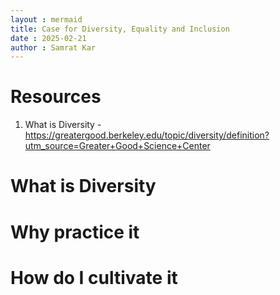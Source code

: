 ```yaml
---
layout : mermaid
title: Case for Diversity, Equality and Inclusion
date : 2025-02-21
author : Samrat Kar
---
```


# Resources
1. What is Diversity - https://greatergood.berkeley.edu/topic/diversity/definition?utm_source=Greater+Good+Science+Center

# What is Diversity


# Why practice it


# How do I cultivate it